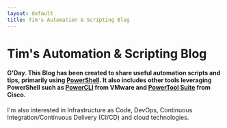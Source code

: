 ```yaml
---
layout: default
title: Tim's Automation & Scripting Blog
---
```

# Tim's Automation & Scripting Blog

#### G'Day. This Blog has been created to share useful automation scripts and tips, primarily using [PowerShell](https://docs.microsoft.com/en-us/powershell/scripting/powershell-scripting?view=powershell-6). It also includes other tools leveraging PowerShell such as [PowerCLI](https://www.vmware.com/support/developer/PowerCLI/) from VMware and [PowerTool Suite](https://communities.cisco.com/docs/DOC-37154) from Cisco.

I'm also interested in Infrastructure as Code, DevOps, Continuous Integration/Continuous Delivery (CI/CD) and cloud technologies.

